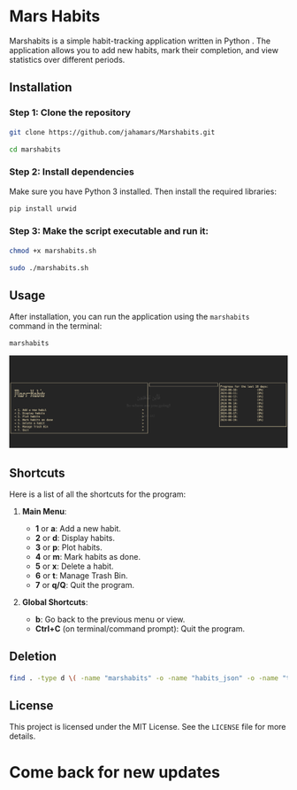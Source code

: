 # Mars Habits

Marshabits is a simple habit-tracking application written in Python . The application allows you to add new habits, mark their completion, and view statistics over different periods.

## Installation

### Step 1: Clone the repository

```bash
git clone https://github.com/jahamars/Marshabits.git
```
```bash
cd marshabits
```

### Step 2: Install dependencies

Make sure you have Python 3 installed. Then install the required libraries:

```bash
pip install urwid
```

### Step 3: Make the script executable and run it:

```bash
chmod +x marshabits.sh
```
```bash
sudo ./marshabits.sh
```

## Usage

After installation, you can run the application using the `marshabits` command in the terminal:

```bash
marshabits
```
![marshabits](https://github.com/Jahamars/marshabits/blob/main/marshabits.png?raw=true)

## Shortcuts
Here is a list of all the shortcuts for the program:

1. **Main Menu**:
   - **1** or **a**: Add a new habit.
   - **2** or **d**: Display habits.
   - **3** or **p**: Plot habits.
   - **4** or **m**: Mark habits as done.
   - **5** or **x**: Delete a habit.
   - **6** or **t**: Manage Trash Bin.
   - **7** or **q/Q**: Quit the program.

2. **Global Shortcuts**:
   - **b**: Go back to the previous menu or view.
   - **Ctrl+C** (on terminal/command prompt): Quit the program.

## Deletion

```bash
find . -type d \( -name "marshabits" -o -name "habits_json" -o -name "trash_bin" \) -exec rm -r {} +
```

## License

This project is licensed under the MIT License. See the `LICENSE` file for more details.

# Come back for new updates

